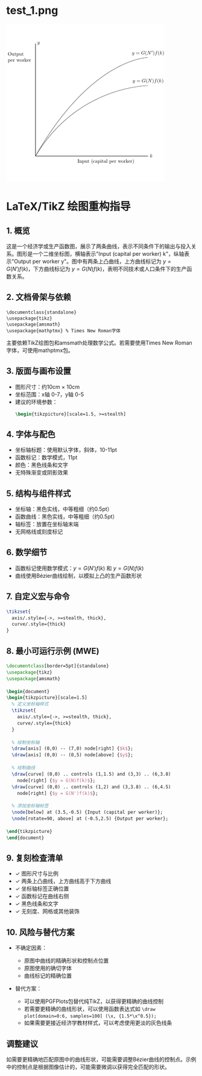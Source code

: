 # test_1.png

![test_1.png](../../../eval_dataset/images/test_1.png)

# LaTeX/TikZ 绘图重构指导

## 1. 概览

这是一个经济学或生产函数图，展示了两条曲线，表示不同条件下的输出与投入关系。图形是一个二维坐标图，横轴表示"Input (capital per worker) k"，纵轴表示"Output per worker y"。图中有两条上凸曲线，上方曲线标记为 $y = G(N')f(k)$，下方曲线标记为 $y = G(N)f(k)$，表明不同技术或人口条件下的生产函数关系。

## 2. 文档骨架与依赖

```
\documentclass{standalone}
\usepackage{tikz}
\usepackage{amsmath}
\usepackage{mathptmx} % Times New Roman字体
```

主要依赖TikZ绘图包和amsmath处理数学公式。若需要使用Times New Roman字体，可使用mathptmx包。

## 3. 版面与画布设置

- 图形尺寸：约10cm × 10cm
- 坐标范围：x轴 0-7，y轴 0-5
- 建议的环境参数：
  ```latex
  \begin{tikzpicture}[scale=1.5, >=stealth]
  ```

## 4. 字体与配色

- 坐标轴标题：使用默认字体，斜体，10-11pt
- 函数标记：数学模式，11pt
- 颜色：黑色线条和文字
- 无特殊渐变或阴影效果

## 5. 结构与组件样式

- 坐标轴：黑色实线，中等粗细（约0.5pt）
- 函数曲线：黑色实线，中等粗细（约0.5pt）
- 轴标签：放置在坐标轴末端
- 无网格线或刻度标记

## 6. 数学细节

- 函数标记使用数学模式：$y = G(N')f(k)$ 和 $y = G(N)f(k)$
- 曲线使用Bézier曲线绘制，以模拟上凸的生产函数形状

## 7. 自定义宏与命令

```latex
\tikzset{
  axis/.style={->, >=stealth, thick},
  curve/.style={thick}
}
```

## 8. 最小可运行示例 (MWE)

```latex
\documentclass[border=5pt]{standalone}
\usepackage{tikz}
\usepackage{amsmath}

\begin{document}
\begin{tikzpicture}[scale=1.5]
  % 定义坐标轴样式
  \tikzset{
    axis/.style={->, >=stealth, thick},
    curve/.style={thick}
  }
  
  % 绘制坐标轴
  \draw[axis] (0,0) -- (7,0) node[right] {$k$};
  \draw[axis] (0,0) -- (0,5) node[above] {$y$};
  
  % 绘制曲线
  \draw[curve] (0,0) .. controls (1,1.5) and (3,3) .. (6,3.8) 
    node[right] {$y = G(N)f(k)$};
  \draw[curve] (0,0) .. controls (1,2) and (3,3.8) .. (6,4.5) 
    node[right] {$y = G(N')f(k)$};
  
  % 添加坐标轴标签
  \node[below] at (3.5,-0.5) {Input (capital per worker)};
  \node[rotate=90, above] at (-0.5,2.5) {Output per worker};
  
\end{tikzpicture}
\end{document}
```

## 9. 复刻检查清单

- ✓ 图形尺寸与比例
- ✓ 两条上凸曲线，上方曲线高于下方曲线
- ✓ 坐标轴标签正确位置
- ✓ 函数标记在曲线右侧
- ✓ 黑色线条和文字
- ✓ 无刻度、网格或其他装饰

## 10. 风险与替代方案

- 不确定因素：
  - 原图中曲线的精确形状和控制点位置
  - 原图使用的确切字体
  - 曲线标记的精确位置

- 替代方案：
  - 可以使用PGFPlots包替代纯TikZ，以获得更精确的曲线控制
  - 若需要更精确的曲线形状，可以使用函数表达式如 `\draw plot[domain=0:6, samples=100] (\x, {1.5*\x^0.5});`
  - 如果需要更接近经济学教材样式，可以考虑使用更淡的灰色线条

## 调整建议

如需要更精确地匹配原图中的曲线形状，可能需要调整Bézier曲线的控制点。示例中的控制点是根据图像估计的，可能需要微调以获得完全匹配的形状。
